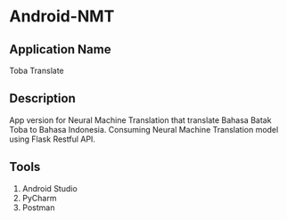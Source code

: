 # Android-NMT

## Application Name
Toba Translate

## Description
App version for Neural Machine Translation that translate Bahasa Batak Toba to Bahasa Indonesia. Consuming Neural Machine Translation model using Flask Restful API.

## Tools
1. Android Studio
2. PyCharm
3. Postman
